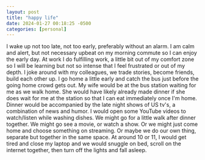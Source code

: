 ```yaml
---
layout: post
title: "happy life"
date: 2024-01-27 00:18:25 -0500
categories: [personal]
---
```


I wake up not too late, not too early, preferably without an alarm. I am calm and alert, but not necessary upbeat on my morning commute so I can enjoy the early day. At work I do fulfilling work, a little bit out of my comfort zone so I will be learning but not so intense that I feel frustrated or out of my depth. I joke around with my colleagues, we trade stories, become friends, build each other up. I go home a little early and catch the bus just before the going home crowd gets out. My wife would be at the bus station waiting for me as we walk home. She would have likely already made dinner if she does wait for me at the station so that I can eat immediately once I'm home. Dinner would be accompanied by the late night shows of US tv's, a combination of news and humor. I would open some YouTube videos to watch/listen while washing dishes. We might go for a little walk after dinner together. We might go see a movie, or watch a show. Or we might just come home and choose something on streaming. Or maybe we do our own thing, separate but together in the same space. At around 10 or 11, I would get tired and close my laptop and we would snuggle on bed, scroll on the internet together, then turn off the lights and fall asleep.